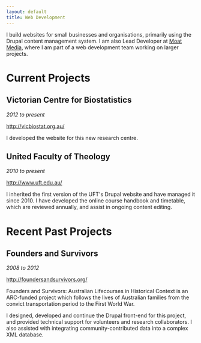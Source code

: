 ```yaml
---
layout: default
title: Web Development
---
```


I build websites for small businesses and organisations, primarily using the Drupal content management system. I am also Lead Developer at [Moat Media](http://moatmedia.com.au/), where I am part of a web development team working on larger projects.

# Current Projects

## Victorian Centre for Biostatistics

_2012 to present_

<http://vicbiostat.org.au/>

I developed the website for this new research centre.

## United Faculty of Theology

_2010 to present_

<http://www.uft.edu.au/>

I inherited the first version of the UFT's Drupal website and have managed it since 2010. I have developed the online course handbook and timetable, which are reviewed annually, and assist in ongoing content editing.

# Recent Past Projects

## Founders and Survivors

_2008 to 2012_

<http://foundersandsurvivors.org/>

Founders and Survivors: Australian Lifecourses in Historical Context is an ARC-funded project which follows the lives of Australian families from the convict transportation period to the First World War.

I designed, developed and continue the Drupal front-end for this project, and provided technical support for volunteers and research collaborators. I also assisted with integrating community-contributed data into a complex XML database.
